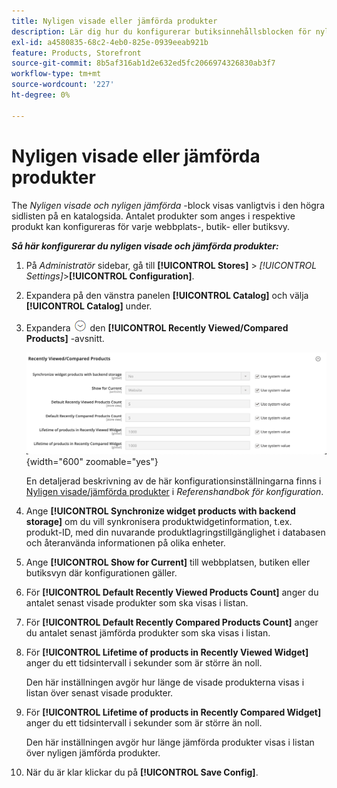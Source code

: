 ```yaml
---
title: Nyligen visade eller jämförda produkter
description: Lär dig hur du konfigurerar butiksinnehållsblocken för nyligen visade och jämförda produkter.
exl-id: a4580835-68c2-4eb0-825e-0939eeab921b
feature: Products, Storefront
source-git-commit: 8b5af316ab1d2e632ed5fc2066974326830ab3f7
workflow-type: tm+mt
source-wordcount: '227'
ht-degree: 0%

---
```


# Nyligen visade eller jämförda produkter

The _Nyligen visade och nyligen jämförda_ -block visas vanligtvis i den högra sidlisten på en katalogsida. Antalet produkter som anges i respektive produkt kan konfigureras för varje webbplats-, butik- eller butiksvy.

**_Så här konfigurerar du nyligen visade och jämförda produkter:_**

1. På _Administratör_ sidebar, gå till **[!UICONTROL Stores]** > _[!UICONTROL Settings]_>**[!UICONTROL Configuration]**.

1. Expandera på den vänstra panelen **[!UICONTROL Catalog]** och välja **[!UICONTROL Catalog]** under.

1. Expandera ![Expansionsväljare](../assets/icon-display-expand.png) den **[!UICONTROL Recently Viewed/Compared Products]** -avsnitt.

   ![Katalogkonfiguration - nyligen visade/jämförda produkter](../configuration-reference/catalog/assets/catalog-recently-viewed-and-compared-products.png){width="600" zoomable="yes"}

   En detaljerad beskrivning av de här konfigurationsinställningarna finns i [Nyligen visade/jämförda produkter](../configuration-reference/catalog/catalog.md#recently-viewedcompared-products) i _Referenshandbok för konfiguration_.

1. Ange **[!UICONTROL Synchronize widget products with backend storage]** om du vill synkronisera produktwidgetinformation, t.ex. produkt-ID, med din nuvarande produktlagringstillgänglighet i databasen och återanvända informationen på olika enheter.

1. Ange **[!UICONTROL Show for Current]** till webbplatsen, butiken eller butiksvyn där konfigurationen gäller.

1. För **[!UICONTROL Default Recently Viewed Products Count]** anger du antalet senast visade produkter som ska visas i listan.

1. För **[!UICONTROL Default Recently Compared Products Count]** anger du antalet senast jämförda produkter som ska visas i listan.

1. För **[!UICONTROL Lifetime of products in Recently Viewed Widget]** anger du ett tidsintervall i sekunder som är större än noll.

   Den här inställningen avgör hur länge de visade produkterna visas i listan över senast visade produkter.

1. För **[!UICONTROL Lifetime of products in Recently Compared Widget]** anger du ett tidsintervall i sekunder som är större än noll.

   Den här inställningen avgör hur länge jämförda produkter visas i listan över nyligen jämförda produkter.

1. När du är klar klickar du på **[!UICONTROL Save Config]**.
